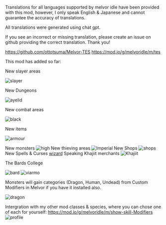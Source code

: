 Translations for all languages supported by melvor idle have been provided with this mod, however, I only speak English & Japanese and cannot guarantee the accuracy of translations.

All translations were generated using chat gpt.

If you see an incorrect or missing translation, please create an issue on github providing the correct translation. Thank you!

https://github.com/ottotsuma/Melvor-TES
https://mod.io/g/melvoridle/m/tes

This mod has added so far:

New slayer areas

![slayer](images/slayer.png)

New Dungeons

![ayelid](images/ayelid.png)

New combat areas

![black](images/black.png)


New items

![armour](images/armour.png)

New monsters
![high](images/high.png)
New thieving areas
![Imperial](images/Imperial.png)
New Shops
![shops](images/shops.png)
New Spells & Curses
[wizard](images/wizard.png)
Speaking Khajiit merchants
![Khajiit](images/Khajiit.png)

The Bards College

![bard](images/bard.png)
![viarmo](images/viarmo.png)

Monsters will gain categories (Dragon, Human, Undead) from Custom Modifiers in Melvor if you have it installed also.

![dragon](images/dragon.png)

Intergration with my other mod classes & species, where you can chose one of each for yourself: https://mod.io/g/melvoridle/m/show-skill-Modifiers
![profile](images/profile.png)
